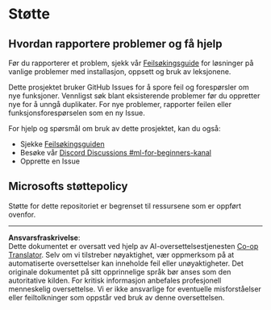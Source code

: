 <!--
CO_OP_TRANSLATOR_METADATA:
{
  "original_hash": "09623d7343ff1c26ff4f198c1b2d3176",
  "translation_date": "2025-10-03T12:08:53+00:00",
  "source_file": "SUPPORT.md",
  "language_code": "no"
}
-->
# Støtte
## Hvordan rapportere problemer og få hjelp  

Før du rapporterer et problem, sjekk vår [Feilsøkingsguide](TROUBLESHOOTING.md) for løsninger på vanlige problemer med installasjon, oppsett og bruk av leksjonene.

Dette prosjektet bruker GitHub Issues for å spore feil og forespørsler om nye funksjoner. Vennligst søk blant eksisterende 
problemer før du oppretter nye for å unngå duplikater. For nye problemer, rapporter feilen eller 
funksjonsforespørselen som en ny Issue.

For hjelp og spørsmål om bruk av dette prosjektet, kan du også:
- Sjekke [Feilsøkingsguiden](TROUBLESHOOTING.md)
- Besøke vår [Discord Discussions #ml-for-beginners-kanal](https://aka.ms/foundry/discord)
- Opprette en Issue

## Microsofts støttepolicy  

Støtte for dette repositoriet er begrenset til ressursene som er oppført ovenfor.

---

**Ansvarsfraskrivelse**:  
Dette dokumentet er oversatt ved hjelp av AI-oversettelsestjenesten [Co-op Translator](https://github.com/Azure/co-op-translator). Selv om vi tilstreber nøyaktighet, vær oppmerksom på at automatiserte oversettelser kan inneholde feil eller unøyaktigheter. Det originale dokumentet på sitt opprinnelige språk bør anses som den autoritative kilden. For kritisk informasjon anbefales profesjonell menneskelig oversettelse. Vi er ikke ansvarlige for eventuelle misforståelser eller feiltolkninger som oppstår ved bruk av denne oversettelsen.